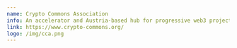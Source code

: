 ```yaml
---
name: Crypto Commons Association
info: An accelerator and Austria-based hub for progressive web3 projects.
link: https://www.crypto-commons.org/
logo: /img/cca.png
---
```

